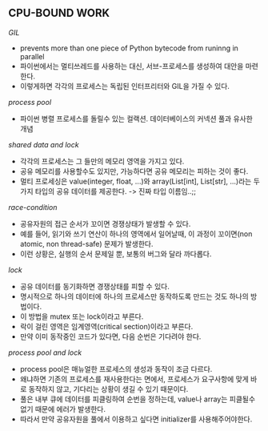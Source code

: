 **CPU-BOUND WORK**
-
*GIL*

- prevents more than one piece of Python bytecode from runinng in parallel
- 파이썬에서는 멀티쓰레드를 사용하는 대신, 서브-프로세스를 생성하여 대안을 마련한다.
- 이렇게하면 각각의 프로세스는 독립된 인터프리터와 GIL을 가질 수 있다.

*process pool*
- 파이썬 병렬 프로세스를 돌릴수 있는 컬랙션. 데이터베이스의 커넥션 풀과 유사한 개념

*shared data and lock*

- 각각의 프로세스는 그 들만의 메모리 영역을 가지고 있다.
- 공유 메모리를 사용할수도 있지만, 가능하다면 공유 메모리는 피하는 것이 좋다.
- 멀티 프로세싱은 value(integer, float, ...)와 array(List[int], List[str], ...)라는 두 가지 타입의 공유 데이터를 제공한다. -> 진짜 타입 이름임..;;

*race-condition*

- 공유자원의 접근 순서가 꼬이면 경쟁상태가 발생할 수 있다.
- 예를 들어, 읽기와 쓰기 연산이 하나의 영역에서 일어날때, 이 과정이 꼬이면(non atomic, non thread-safe) 문제가 발생한다.
- 이런 상황은, 실행의 순서 문제일 뿐, 보통의 버그와 달라 까다롭다.

*lock*

- 공유 데이터를 동기화하면 경쟁상태를 피할 수 있다.
- 명시적으로 하나의 데이터에 하나의 프로세스만 동작하도록 만드는 것도 하나의 방법이다.
- 이 방법을 mutex 또는 lock이라고 부른다.
- 락이 걸린 영역은 임계영역(critical section)이라고 부른다.
- 만약 이미 동작중인 코드가 있다면, 다음 순번은 기다려야 한다.

*process pool and lock*

- process pool은 매뉴얼한 프로세스의 생성과 동작이 조금 다르다.
- 왜냐하면 기존의 프로세스를 재사용한다는 면에서, 프로세스가 요구사항에 맞게 바로 동작하지 않고, 기다리는 상황이 생길 수 있기 때문이다.
- 풀은 내부 큐에 데이터를 피클링하여 순번을 정하는데, value나 array는 피클될수 없기 때문에 에러가 발생한다.
- 따라서 만약 공유자원을 풀에서 이용하고 싶다면 initializer를 사용해주어야한다.


